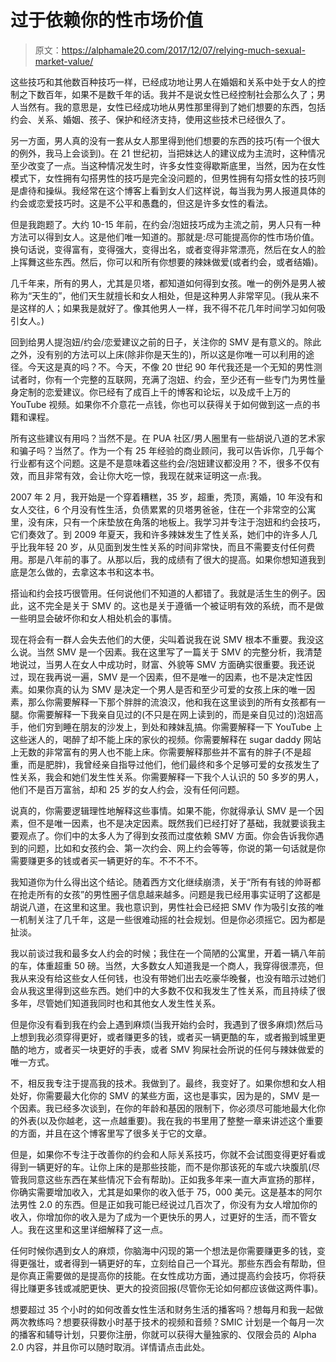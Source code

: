 # 过于依赖你的性市场价值

> 原文：<https://alphamale20.com/2017/12/07/relying-much-sexual-market-value/>

这些技巧和其他数百种技巧一样，已经成功地让男人在婚姻和关系中处于女人的控制之下数百年，如果不是数千年的话。我并不是说女性已经控制社会那么久了；男人当然有。我的意思是，女性已经成功地从男性那里得到了她们想要的东西，包括约会、关系、婚姻、孩子、保护和经济支持，使用这些技术已经很久了。

另一方面，男人真的没有一套从女人那里得到他们想要的东西的技巧(有一个很大的例外，我马上会谈到)。在 21 世纪初，当把妹达人的建议成为主流时，这种情况至少改变了一点。当这种情况发生时，许多女性变得歇斯底里，当然，因为在女性模式下，女性拥有勾搭男性的技巧是完全没问题的，但男性拥有勾搭女性的技巧则是虐待和操纵。我经常在这个博客上看到女人们这样说，每当我为男人报道具体的约会或恋爱技巧时。这是不公平和愚蠢的，但这是许多女性的看法。

但是我跑题了。大约 10-15 年前，在约会/泡妞技巧成为主流之前，男人只有一种方法可以得到女人。这是他们唯一知道的。那就是:尽可能提高你的性市场价值。换句话说，变得富有，变得强大，变得出名，或者变得非常漂亮，然后在女人的脸上挥舞这些东西。然后，你可以和所有你想要的辣妹做爱(或者约会，或者结婚)。

几千年来，所有的男人，尤其是贝塔，都知道如何得到女孩。唯一的例外是男人被称为“天生的”，他们天生就擅长和女人相处，但是这种男人非常罕见。(我从来不是这样的人；如果我是就好了。像其他男人一样，我不得不花几年时间学习如何吸引女人。)

回到给男人提泡妞/约会/恋爱建议之前的日子，关注你的 SMV 是有意义的。除此之外，没有别的方法可以上床(除非你是天生的)，所以这是你唯一可以利用的途径。今天这是真的吗？不。今天，不像 20 世纪 90 年代我还是一个无知的男性测试者时，你有一个完整的互联网，充满了泡妞、约会，至少还有一些专门为男性量身定制的恋爱建议。你已经有了成百上千的博客和论坛，以及成千上万的 YouTube 视频。如果你不介意花一点钱，你也可以获得关于如何做到这一点的书籍和课程。

所有这些建议有用吗？当然不是。在 PUA 社区/男人圈里有一些胡说八道的艺术家和骗子吗？当然了。作为一个有 25 年经验的商业顾问，我可以告诉你，几乎每个行业都有这个问题。这是不是意味着这些约会/泡妞建议都没用？不，很多不仅有效，而且非常有效，会让你大吃一惊，我现在就来证明这一点:我。

2007 年 2 月，我开始是一个穿着糟糕，35 岁，超重，秃顶，离婚，10 年没有和女人交往，6 个月没有性生活，负债累累的贝塔男爸爸，住在一个非常空的公寓里，没有床，只有一个床垫放在角落的地板上。我学习并专注于泡妞和约会技巧，它们奏效了。到 2009 年夏天，我和许多辣妹发生了性关系，她们中的许多人几乎比我年轻 20 岁，从见面到发生性关系的时间非常快，而且不需要支付任何费用。那是八年前的事了。从那以后，我的成绩有了很大的提高。如果你想知道我到底是怎么做的，去拿这本书和这本书。

搭讪和约会技巧很管用。任何说他们不知道的人都错了。我就是活生生的例子。因此，这不完全是关于 SMV 的。这也是关于遵循一个被证明有效的系统，而不是做一些明显会破坏你和女人相处机会的事情。

现在将会有一群人会失去他们的大便，尖叫着说我在说 SMV 根本不重要。我没这么说。当然 SMV 是一个因素。我在这里写了一篇关于 SMV 的完整分析，我清楚地说过，当男人在女人中成功时，财富、外貌等 SMV 方面确实很重要。我还说过，现在我再说一遍，SMV 是一个因素，但不是唯一的因素，也不是决定性因素。如果你真的认为 SMV 是决定一个男人是否和至少可爱的女孩上床的唯一因素，那么你需要解释一下那个胖胖的流浪汉，他和我在这里谈到的所有女孩都有一腿。你需要解释一下我亲自见过的(不只是在网上读到的，而是亲自见过的)泡妞高手，他们穷到睡在朋友的沙发上，到处和辣妹乱搞。你需要解释一下 YouTube 上这些迷人的，喝醉了却不能上床的家伙的视频。你需要解释在 sugar daddy 网站上无数的非常富有的男人也不能上床。你需要解释那些并不富有的胖子(不是超重，而是肥胖)，我曾经亲自指导过他们，他们最终和多个足够可爱的女孩发生了性关系，我会和她们发生性关系。你需要解释一下我个人认识的 50 多岁的男人，他们不是百万富翁，却和 25 岁的女人约会，没有任何问题。

说真的，你需要逻辑理性地解释这些事情。如果不能，你就得承认 SMV 是一个因素，但不是唯一因素，也不是决定因素。既然我们已经打好了基础，我就要谈我主要观点了。你们中的太多人为了得到女孩而过度依赖 SMV 方面。你会告诉我你遇到的问题，比如和女孩约会、第一次约会、网上约会等等，你说的第一句话就是你需要赚更多的钱或者买一辆更好的车。不不不不。

我知道你为什么得出这个结论。随着西方文化继续崩溃，关于“所有有钱的帅哥都在抢走所有的女孩”的男性圈子信息越来越多。问题是我已经用事实证明了这都是胡说八道，在这里和这里。我也意识到，男性社会已经把 SMV 作为吸引女孩的唯一机制关注了几千年，这是一些很难动摇的社会规划。但是你必须摇它。因为都是扯淡。

我以前谈过我和最多女人约会的时候；我住在一个简陋的公寓里，开着一辆八年前的车，体重超重 50 磅。当然，大多数女人知道我是一个商人，我穿得很漂亮，但我从来没有给这些女人任何钱，也没有带她们出去吃豪华晚餐，也没有暗示过她们会从我这里得到这些东西。她们中的大多数不仅和我发生了性关系，而且持续了很多年，尽管她们知道我同时也和其他女人发生性关系。

但是你没有看到我在约会上遇到麻烦(当我开始约会时，我遇到了很多麻烦)然后马上想到我必须穿得更好，或者赚更多的钱，或者买一辆更酷的车，或者搬到城里更酷的地方，或者买一块更好的手表，或者 SMV 狗屎社会所说的任何与辣妹做爱的唯一方式。

不，相反我专注于提高我的技术。我做到了。最终，我变好了。如果你想和女人相处好，你需要最大化你的 SMV 的某些方面，这也是事实，因为是的，SMV 是一个因素。我已经多次谈到，在你的年龄和基因的限制下，你必须尽可能地最大化你的外表(以及你越老，这一点越重要)。我在我的书里用了整整一章来讲述这个重要的方面，并且在这个博客里写了很多关于它的文章。

但是，如果你不专注于改善你的约会和人际关系技巧，你就不会试图变得更好看或得到一辆更好的车。让你上床的是那些技能，而不是你那该死的车或六块腹肌(尽管我同意这些东西在某些情况下会有帮助)。正如我多年来一直大声宣扬的那样，你确实需要增加收入，尤其是如果你的收入低于 75，000 美元。这是基本的阿尔法男性 2.0 的东西。但是正如我可能已经说过几百次了，你没有为女人增加你的收入，你增加你的收入是为了成为一个更快乐的男人，过更好的生活，而不管女人。我在这里和这里详细解释了这一点。

任何时候你遇到女人的麻烦，你脑海中闪现的第一个想法是你需要赚更多的钱，变得更强壮，或者得到一辆更好的车，立刻给自己一个耳光。那些东西会有帮助，但是你真正需要做的是提高你的技能。在女性成功方面，通过提高约会技巧，你将获得比赚更多钱或减肥更快、更大的投资回报(尽管你无论如何都应该做这两件事)。

想要超过 35 个小时的如何改善女性生活和财务生活的播客吗？想每月和我一起做两次教练吗？想要获得数小时基于技术的视频和音频？SMIC 计划是一个每月一次的播客和辅导计划，只要你注册，你就可以获得大量独家的、仅限会员的 Alpha 2.0 内容，并且你可以随时取消。详情请点击此处。